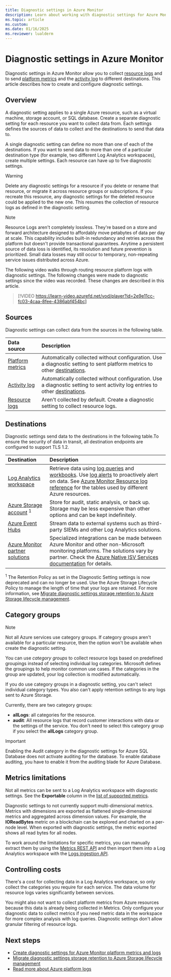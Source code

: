 ```yaml
---
title: Diagnostic settings in Azure Monitor
description: Learn about working with diagnostic settings for Azure Monitor platform metrics and logs.
ms.topic: article
ms.custom:
ms.date: 01/16/2025
ms.reviewer: lualderm
---
```


# Diagnostic settings in Azure Monitor

Diagnostic settings in Azure Monitor allow you to collect [resource logs](./resource-logs.md) and to send [platform metrics](./metrics-supported.md) and the [activity log](./activity-log.md) to different destinations. This article describes how to create and configure diagnostic settings.

## Overview
A diagnostic setting applies to a single Azure resource, such as a virtual machine, storage account, or SQL database. Create a separate diagnostic setting for each resource you want to collect data from. Each settings defines the sources of data to collect and the destinations to send that data to.

A single diagnostic setting can define no more than one of each of the destinations. If you want to send data to more than one of a particular destination type (for example, two different Log Analytics workspaces), create multiple settings. Each resource can have up to five diagnostic settings.

> [!WARNING]
> Delete any diagnostic settings for a resource if you delete or rename that resource, or migrate it across resource groups or subscriptions. If you recreate this resource, any diagnostic settings for the deleted resource could be applied to the new one. This resumes the collection of resource logs as defined in the diagnostic setting. 

> [!NOTE]
>
> Resource Logs aren't completely lossless. They're based on a store and forward architecture designed to affordably move petabytes of data per day at scale. This capability includes built-in redundancy and retries across the platform but doesn't provide transactional guarantees. Anytime a persistent source of data loss is identified, its resolution and future prevention is prioritized. Small data losses may still occur to temporary, non-repeating service issues distributed across Azure.

The following video walks through routing resource platform logs with diagnostic settings. The following changes were made to diagnostic settings since the video was recorded. These changes are described in this article.


> [!VIDEO https://learn-video.azurefd.net/vod/player?id=2e9e11cc-fc03-4caa-8fee-4386abf454bc]

## Sources

Diagnostic settings can collect data from the sources in the following table.

| Data source | Description |
|:---|:---|
| [Platform metrics](./metrics-supported.md) | Automatically collected without configuration. Use a diagnostic setting to sent platform metrics to other [destinations](#destinations). |
| [Activity log](./activity-log.md) | Automatically collected without configuration. Use a diagnostic setting to sent activity log entries to other [destinations](#destinations). |
| [Resource logs](./resource-logs.md) | Aren't collected by default. Create a diagnostic setting to collect resource logs. |

## Destinations

Diagnostic settings send data to the destinations in the following table.To ensure the security of data in transit, all destination endpoints are configured to support TLS 1.2.

| Destination | Description |
|:---|:---|
| [Log Analytics workspace](../logs/workspace-design.md) | Retrieve data using [log queries](../logs/log-query-overview.md) and [workbooks](../visualize/workbooks-overview.md). Use [log alerts](../alerts/alerts-types.md#log-search-alerts) to proactively alert on data. See [Azure Monitor Resource log reference](/azure/azure-monitor/reference/tables-index) for the tables used by different Azure resources. |
| [Azure Storage account](/azure/storage/blobs/) <sup>1</sup> | Store for audit, static analysis, or back up. Storage may be less expensive than other options and can be kept indefinitely.  | 
| [Azure Event Hubs](/azure/event-hubs/) | Stream data to external systems such as third-party SIEMs and other Log Analytics solutions.  |
| [Azure Monitor partner solutions](/azure/partner-solutions/partners#observability)| Specialized integrations can be made between Azure Monitor and other non-Microsoft monitoring platforms. The solutions vary by partner. Check the [Azure Native ISV Services documentation](/azure/partner-solutions/overview) for details.|

<sup>1</sup> The Retention Policy as set in the Diagnostic Setting settings is now deprecated and can no longer be used. Use the Azure Storage Lifecycle Policy to manage the length of time that your logs are retained. For more information, see [Migrate diagnostic settings storage retention to Azure Storage lifecycle management](migrate-to-azure-storage-lifecycle-policy.md).
   
## Category groups

> [!NOTE]
> Not all Azure services use category groups. If category groups aren't available for a particular resource, then the option won't be available when create the diagnostic setting. 

You can use *category groups* to collect resource logs based on predefined groupings instead of selecting individual log categories. Microsoft defines the groupings to help monitor common use cases. If the categories in the group are updated, your log collection is modified automatically. 

If you do use category groups in a diagnostic setting, you can't select individual category types. You also can't apply retention settings to any logs sent to Azure Storage.

Currently, there are two category groups:

- **allLogs**: all categories for the resource.
- **audit**: All resource logs that record customer interactions with data or the settings of the service. You don't need to select this category group if you select the **allLogs** category group.


> [!IMPORTANT]
> Enabling the Audit category in the diagnostic settings for Azure SQL Database does not activate auditing for the database. To enable database auditing, you have to enable it from the auditing blade for Azure Database. 



## Metrics limitations

Not all metrics can be sent to a Log Analytics workspace with diagnostic settings. See the **Exportable** column in the [list of supported metrics](./metrics-supported.md).

Diagnostic settings to not currently support multi-dimensional metrics. Metrics with dimensions are exported as flattened single-dimensional metrics and aggregated across dimension values. For example, the **IOReadBytes** metric on a blockchain can be explored and charted on a per-node level. When exported with diagnostic settings, the metric exported shows all read bytes for all nodes.

To work around the limitations for specific metrics, you can manually extract them by using the [Metrics REST API](/rest/api/monitor/metrics/list) and then import them into a Log Analytics workspace with the [Logs ingestion API](../logs/logs-ingestion-api-overview.md).




 

## Controlling costs

There's a cost for collecting data in a Log Analytics workspace, so only collect the categories you require for each service. The data volume for resource logs varies significantly between services. 

You might also not want to collect platform metrics from Azure resources because this data is already being collected in Metrics. Only configure your diagnostic data to collect metrics if you need metric data in the workspace for more complex analysis with log queries. Diagnostic settings don't allow granular filtering of resource logs.


## Next steps

- [Create diagnostic settings for Azure Monitor platform metrics and logs](./create-diagnostic-settings.md)
- [Migrate diagnostic settings storage retention to Azure Storage lifecycle management](./migrate-to-azure-storage-lifecycle-policy.md)
- [Read more about Azure platform logs](./platform-logs-overview.md)